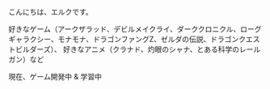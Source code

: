 こんにちは、エルクです。

好きなゲーム（アークザラッド、デビルメイクライ、ダーククロニクル、ローグギャラクシー、モナモナ、ドラゴンファングZ、ゼルダの伝説、ドラゴンクエストビルダーズ）、
好きなアニメ（クラナド、灼眼のシャナ、とある科学のレールガン）など

現在、ゲーム開発中 & 学習中

<!---
eruku9/eruku9 is a ✨ special ✨ repository because its `README.md` (this file) appears on your GitHub profile.
You can click the Preview link to take a look at your changes.
--->
